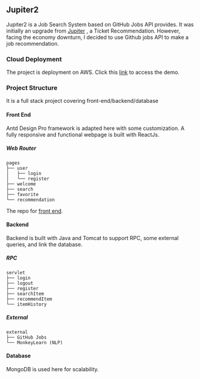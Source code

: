 ## Jupiter2

Jupiter2 is a Job Search System based on GitHub Jobs API provides.
It was initially an upgrade from [Jupiter](https://github.com/zsxing99/Jupiter)
, a Ticket Recommendation. However, facing the economy downturn, I decided to use 
Github jobs API to make a job recommendation.

### Cloud Deployment

The project is deployment on AWS. Click this [link](http://54.193.31.55/Jupiter2/) to
access the demo.

### Project Structure
It is a full stack project covering front-end/backend/database

#### Front End
Antd Design Pro framework is adapted here with some customization. A fully
responsive and functional webpage is built with ReactJs.

##### Web Router
```
pages
├── user
│   ├── login
│   └── register
├── welcome
├── search
├── favorite
└── recommendation
```


The repo for [front end](https://github.com/zsxing99/Jupiter2-front-end).

#### Backend
Backend is built with Java and Tomcat to support RPC, some external queries,
and link the database.

##### RPC
```
servlet
├── login
├── logout
├── register
├── searchItem
├── recommendItem
└── itemHistory
```

##### External
```
external
├── GitHub Jobs
└── MonkeyLearn (NLP)
```

#### Database
MongoDB is used here for scalability.
